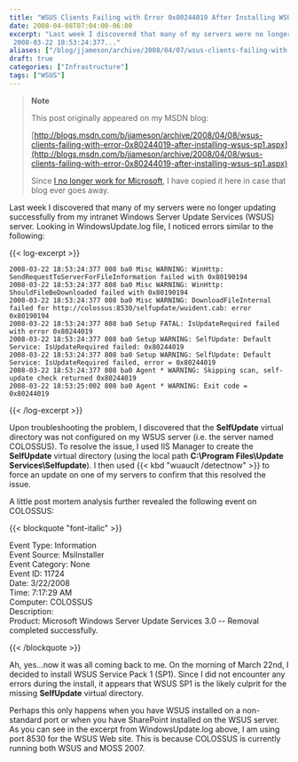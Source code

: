 ```yaml
---
title: "WSUS Clients Failing with Error 0x80244019 After Installing WSUS SP1"
date: 2008-04-08T07:04:00-06:00
excerpt: "Last week I discovered that many of my servers were no longer updating successfully from my intranet Windows Server Update Services (WSUS) server. Looking in WindowsUpdate.log file, I noticed errors similar to the following: 
 2008-03-22 18:53:24:377..."
aliases: ["/blog/jjameson/archive/2008/04/07/wsus-clients-failing-with-error-0x80244019-after-installing-wsus-sp1.aspx", "/blog/jjameson/archive/2008/04/08/wsus-clients-failing-with-error-0x80244019-after-installing-wsus-sp1.aspx"]
draft: true
categories: ["Infrastructure"]
tags: ["WSUS"]
---
```


> **Note**
>
> This post originally appeared on my MSDN blog:
>
> [http://blogs.msdn.com/b/jjameson/archive/2008/04/08/wsus-clients-failing-with-error-0x80244019-after-installing-wsus-sp1.aspx](http://blogs.msdn.com/b/jjameson/archive/2008/04/08/wsus-clients-failing-with-error-0x80244019-after-installing-wsus-sp1.aspx)
>
> Since
> [I no longer work for Microsoft](/blog/jjameson/2011/09/02/last-day-with-microsoft),
> I have copied it here in case that blog ever goes away.

Last week I discovered that many of my servers were no longer updating
successfully from my intranet Windows Server Update Services (WSUS) server.
Looking in WindowsUpdate.log file, I noticed errors similar to the following:

{{< log-excerpt >}}

```
2008-03-22 18:53:24:377 808 ba0 Misc WARNING: WinHttp: SendRequestToServerForFileInformation failed with 0x80190194
2008-03-22 18:53:24:377 808 ba0 Misc WARNING: WinHttp: ShouldFileBeDownloaded failed with 0x80190194
2008-03-22 18:53:24:377 808 ba0 Misc WARNING: DownloadFileInternal failed for http://colossus:8530/selfupdate/wuident.cab: error 0x80190194
2008-03-22 18:53:24:377 808 ba0 Setup FATAL: IsUpdateRequired failed with error 0x80244019
2008-03-22 18:53:24:377 808 ba0 Setup WARNING: SelfUpdate: Default Service: IsUpdateRequired failed: 0x80244019
2008-03-22 18:53:24:377 808 ba0 Setup WARNING: SelfUpdate: Default Service: IsUpdateRequired failed, error = 0x80244019
2008-03-22 18:53:24:377 808 ba0 Agent * WARNING: Skipping scan, self-update check returned 0x80244019
2008-03-22 18:53:25:002 808 ba0 Agent * WARNING: Exit code = 0x80244019
```

{{< /log-excerpt >}}

Upon troubleshooting the problem, I discovered that the **SelfUpdate** virtual
directory was not configured on my WSUS server (i.e. the server named COLOSSUS).
To resolve the issue, I used IIS Manager to create the **SelfUpdate** virtual
directory (using the local path **C:\Program Files\Update
Services\Selfupdate**). I then used {{< kbd "wuauclt /detectnow" >}} to force an
update on one of my servers to confirm that this resolved the issue.

A little post mortem analysis further revealed the following event on COLOSSUS:

{{< blockquote "font-italic" >}}

Event Type: Information\
Event Source: MsiInstaller\
Event Category: None\
Event ID: 11724\
Date: 3/22/2008\
Time: 7:17:29 AM\
Computer: COLOSSUS\
Description:\
Product: Microsoft Windows Server Update Services 3.0 -- Removal completed
successfully.

{{< /blockquote >}}

Ah, yes...now it was all coming back to me. On the morning of March 22nd, I
decided to install WSUS Service Pack 1 (SP1). Since I did not encounter any
errors during the install, it appears that WSUS SP1 is the likely culprit for
the missing **SelfUpdate** virtual directory.

Perhaps this only happens when you have WSUS installed on a non-standard port or
when you have SharePoint installed on the WSUS server. As you can see in the
excerpt from WindowsUpdate.log above, I am using port 8530 for the WSUS Web
site. This is because COLOSSUS is currently running both WSUS and MOSS 2007.

